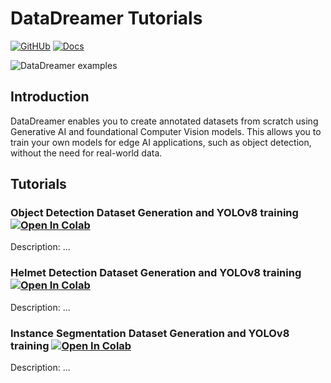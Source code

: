 # DataDreamer Tutorials

[![GitHUb](https://img.shields.io/badge/github-%23121011.svg?style=for-the-badge&logo=github&logoColor=white)](https://github.com/luxonis/datadreamer)
[![Docs](https://img.shields.io/static/v1?label=Docs&message=online&color=green)](https://rvc4.docs.luxonis.com/software/ai-inference/model-source/training/datadreamer/)

![DataDreamer examples](https://raw.githubusercontent.com/luxonis/datadreamer/main/images/grid_image_3x2_generated_dataset.jpg)

## Introduction

DataDreamer enables you to create annotated datasets from scratch using Generative AI and foundational Computer Vision models. This allows you to train your own models for edge AI applications, such as object detection, without the need for real-world data.

## Tutorials

### Object Detection Dataset Generation and YOLOv8 training [![Open In Colab](https://colab.research.google.com/assets/colab-badge.svg)](https://colab.research.google.com/github/luxonis/datadreamer/blob/main/examples/generate_dataset_and_train_yolo.ipynb)

Description: ...

### Helmet Detection Dataset Generation and YOLOv8 training [![Open In Colab](https://colab.research.google.com/assets/colab-badge.svg)](https://colab.research.google.com/github/luxonis/datadreamer/blob/main/examples/helmet_detection.ipynb)

Description: ...

### Instance Segmentation Dataset Generation and YOLOv8 training [![Open In Colab](https://colab.research.google.com/assets/colab-badge.svg)](https://colab.research.google.com/github/luxonis/datadreamer/blob/main/examples/generate_instance_segmentation_dataset_and_train_yolo.ipynb)

Description: ...
